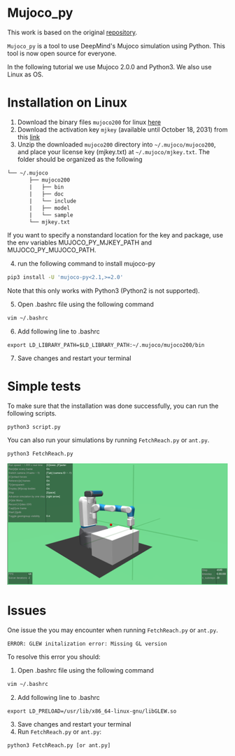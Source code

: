 # Mujoco_py
This work is based on the original [repository](https://github.com/openai/mujoco-py).

```Mujoco_py``` is a tool to use DeepMind's Mujoco simulation using Python. This tool is now open source for everyone.

In the following tutorial we use Mujoco 2.0.0 and Python3. We also use Linux as OS. 

# Installation on Linux

1. Download the binary files ```mujoco200``` for linux [here](https://www.roboti.us/download/mujoco200_linux.zip)
2. Download the activation key ```mjkey``` (available until October 18, 2031) from this [link](https://www.roboti.us/file/mjkey.txt)
3. Unzip the downloaded ```mujoco200``` directory into ```~/.mujoco/mujoco200```, and place your license key (mjkey.txt) at ```~/.mujoco/mjkey.txt```.
The folder should be organized as the following
```plain
└── ~/.mujoco
       ├── mujoco200
       |   ├── bin
       |   ├── doc
       |   └── include
       |   ├── model
       |   └── sample
       └── mjkey.txt
```

If you want to specify a nonstandard location for the key and package, use the env variables MUJOCO_PY_MJKEY_PATH and MUJOCO_PY_MUJOCO_PATH.

4. run the following command to install mujoco-py
```bash
pip3 install -U 'mujoco-py<2.1,>=2.0'
```
Note that this only works with Python3 (Python2 is not supported).

5. Open .bashrc file using the following command
```bash
vim ~/.bashrc
```
6. Add following line to .bashrc
```plain
export LD_LIBRARY_PATH=$LD_LIBRARY_PATH:~/.mujoco/mujoco200/bin
```
7. Save changes and restart your terminal
# Simple tests
To make sure that the installation was done successfully, you can run the following scripts.
```bash
python3 script.py
```

You can also run your simulations by running ```FetchReach.py``` or ```ant.py```.
```bash
python3 FetchReach.py 
```

![Project Image](images/fetch.png)

# Issues
One issue the you may encounter when  running ```FetchReach.py``` or ```ant.py```.
```plain
ERROR: GLEW initalization error: Missing GL version
```
To resolve this error you should:
1. Open .bashrc file using the following command
```bash
vim ~/.bashrc
```
2. Add following line to .bashrc
```plain
export LD_PRELOAD=/usr/lib/x86_64-linux-gnu/libGLEW.so
```
3. Save changes and restart your terminal
4. Run ```FetchReach.py``` or ```ant.py```:
```bash
python3 FetchReach.py [or ant.py]
```
